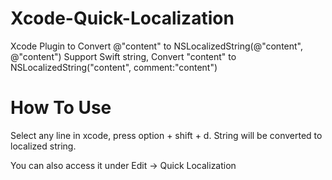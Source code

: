 Xcode-Quick-Localization
========================

Xcode Plugin to Convert @"content" to NSLocalizedString(@"content", @"content")
Support Swift string, Convert "content" to NSLocalizedString("content", comment:"content")

How To Use
==========

Select any line in xcode, press option + shift + d. String will be converted to localized string. 

You can also access it under Edit -> Quick Localization

